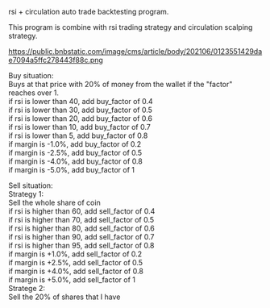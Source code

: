 rsi + circulation auto trade backtesting program. <br/>

This program is combine with rsi trading strategy and circulation scalping strategy. 

https://public.bnbstatic.com/image/cms/article/body/202106/0123551429dae7094a5ffc278443f88c.png

Buy situation:<br/>
    Buys at that price with 20% of money from the wallet if the "factor"<br/> reaches over 1. <br/>
    if rsi is lower than 40, add buy_factor of 0.4<br/>
    if rsi is lower than 30, add buy_factor of 0.5<br/>
    if rsi is lower than 20, add buy_factor of 0.6<br/>
    if rsi is lower than 10, add buy_factor of 0.7<br/>
    if rsi is lower than 5, add buy_factor of 0.8<br/>
    if margin is -1.0%, add buy_factor of 0.2<br/>
    if margin is -2.5%, add buy_factor of 0.5<br/>
    if margin is -4.0%, add buy_factor of 0.8<br/>
    if margin is -5.0%, add buy_factor of 1<br/>

Sell situation:<br/>
    Strategy 1:<br/>
        Sell the whole share of coin<br/>
        if rsi is higher than 60, add sell_factor of 0.4<br/>
        if rsi is higher than 70, add sell_factor of 0.5<br/>
        if rsi is higher than 80, add sell_factor of 0.6<br/>
        if rsi is higher than 90, add sell_factor of 0.7<br/>
        if rsi is higher than 95, add sell_factor of 0.8<br/>
        if margin is +1.0%, add sell_factor of 0.2<br/>
        if margin is +2.5%, add sell_factor of 0.5<br/>
        if margin is +4.0%, add sell_factor of 0.8<br/>
        if margin is +5.0%, add sell_factor of 1<br/>
    Stratege 2:<br/>
        Sell the 20% of shares that I have<br/>

    